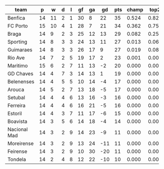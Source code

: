 |     team     | p  | w  | d | l | gf | ga | gd  | pts | champ | top2  | top3  | top4  |  5-7  | bot4  | bot3  | bot2  |
|--------------|----|----|---|---|----|----|-----|-----|-------|-------|-------|-------|-------|-------|-------|-------|
| Benfica      | 14 | 11 | 2 | 1 | 30 |  8 |  22 |  35 | 0.524 | 0.829 | 0.946 | 0.986 | 0.014 | 0.000 | 0.000 | 0.000|
| FC Porto     | 15 | 10 | 4 | 1 | 28 |  7 |  21 |  34 | 0.362 | 0.757 | 0.924 | 0.978 | 0.022 | 0.000 | 0.000 | 0.000|
| Braga        | 14 |  9 | 2 | 3 | 25 | 12 |  13 |  29 | 0.082 | 0.257 | 0.616 | 0.833 | 0.161 | 0.000 | 0.000 | 0.000|
| Sporting     | 14 |  8 | 3 | 3 | 24 | 13 |  11 |  27 | 0.013 | 0.068 | 0.212 | 0.475 | 0.469 | 0.000 | 0.000 | 0.000|
| Guimaraes    | 14 |  8 | 3 | 3 | 26 | 17 |   9 |  27 | 0.019 | 0.084 | 0.266 | 0.569 | 0.390 | 0.000 | 0.000 | 0.000|
| Rio Ave      | 14 |  7 | 2 | 5 | 19 | 17 |   2 |  23 | 0.001 | 0.004 | 0.021 | 0.080 | 0.536 | 0.010 | 0.004 | 0.002|
| Maritimo     | 15 |  6 | 2 | 7 | 11 | 13 |  -2 |  20 | 0.000 | 0.000 | 0.003 | 0.018 | 0.278 | 0.049 | 0.022 | 0.007|
| GD Chaves    | 14 |  4 | 7 | 3 | 14 | 13 |   1 |  19 | 0.000 | 0.001 | 0.007 | 0.032 | 0.358 | 0.036 | 0.015 | 0.005|
| Belenenses   | 14 |  4 | 5 | 5 | 10 | 14 |  -4 |  17 | 0.000 | 0.000 | 0.001 | 0.008 | 0.194 | 0.100 | 0.050 | 0.021|
| Arouca       | 14 |  5 | 2 | 7 | 13 | 18 |  -5 |  17 | 0.000 | 0.000 | 0.001 | 0.005 | 0.118 | 0.151 | 0.084 | 0.038|
| Setubal      | 14 |  4 | 4 | 6 | 13 | 16 |  -3 |  16 | 0.000 | 0.000 | 0.002 | 0.010 | 0.171 | 0.118 | 0.064 | 0.027|
| Ferreira     | 14 |  4 | 4 | 6 | 16 | 21 |  -5 |  16 | 0.000 | 0.000 | 0.001 | 0.004 | 0.121 | 0.162 | 0.097 | 0.044|
| Estoril      | 14 |  4 | 3 | 7 | 11 | 17 |  -6 |  15 | 0.000 | 0.000 | 0.000 | 0.002 | 0.082 | 0.241 | 0.143 | 0.068|
| Boavista     | 14 |  3 | 5 | 6 | 14 | 18 |  -4 |  14 | 0.000 | 0.000 | 0.000 | 0.001 | 0.059 | 0.296 | 0.181 | 0.094|
| Nacional Mad | 14 |  3 | 2 | 9 | 14 | 23 |  -9 |  11 | 0.000 | 0.000 | 0.000 | 0.000 | 0.014 | 0.586 | 0.441 | 0.281|
| Moreirense   | 14 |  3 | 2 | 9 | 13 | 24 | -11 |  11 | 0.000 | 0.000 | 0.000 | 0.000 | 0.007 | 0.699 | 0.571 | 0.403|
| Feirense     | 14 |  3 | 2 | 9 | 10 | 30 | -20 |  11 | 0.000 | 0.000 | 0.000 | 0.000 | 0.001 | 0.859 | 0.770 | 0.628|
| Tondela      | 14 |  2 | 4 | 8 | 12 | 22 | -10 |  10 | 0.000 | 0.000 | 0.000 | 0.000 | 0.007 | 0.693 | 0.558 | 0.383|
